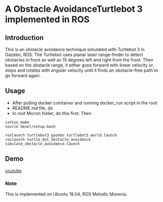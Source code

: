 # A Obstacle AvoidanceTurtlebot 3 implemented in ROS


## Introduction 
This is an obstacle avoidance technique simulated with Turtlebot 3 in Gazebo, ROS. The Turtlebot uses planar laser range-finder to detect obstacles in front as well as 15 degrees left and right from the front. Then based on the obstacle range, it either goes forward with linear velocity or, stops and rotates with angular velocity until it finds an obstacle-free path to go forward again.


## Usage
- After pulling docker cointainer and running docker_run script in the root 
- README.md file, do 
- In root Micron folder, do this first. Then 
```
catkin_make
source devel/setup.bash 
```
```
roslaunch turtlebot3_gazebo turtlebot3_world.launch
roslaunch turtle_bot_obstacle_avoidance simulate_obstacle_avoidance.launch
```

## Demo
[youtube](demo/demo.gif)

### Note
This is implemented on Ubuntu 18.04, ROS Melodic Morenia.

